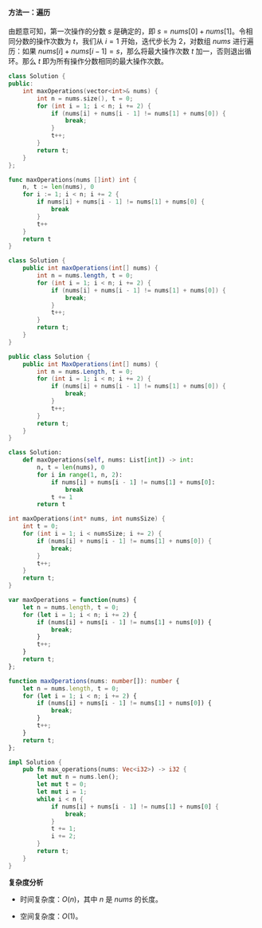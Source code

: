 #### 方法一：遍历

由题意可知，第一次操作的分数 $s$ 是确定的，即 $s = \textit{nums}[0] + \textit{nums}[1]$。令相同分数的操作次数为 $t$，我们从 $i = 1$ 开始，迭代步长为 $2$，对数组 $\textit{nums}$ 进行遍历：如果 $\textit{nums}[i] + \textit{nums}[i - 1] = s$，那么将最大操作次数 $t$ 加一，否则退出循环。那么 $t$ 即为所有操作分数相同的最大操作次数。

```C++ [sol1-C++]
class Solution {
public:
    int maxOperations(vector<int>& nums) {
        int n = nums.size(), t = 0;
        for (int i = 1; i < n; i += 2) {
            if (nums[i] + nums[i - 1] != nums[1] + nums[0]) {
                break;
            }
            t++;
        }
        return t;
    }
};
```

```Go [sol1-Go]
func maxOperations(nums []int) int {
    n, t := len(nums), 0
    for i := 1; i < n; i += 2 {
        if nums[i] + nums[i - 1] != nums[1] + nums[0] {
            break
        }
        t++
    }
    return t
}
```

```Java [sol1-Java]
class Solution {
    public int maxOperations(int[] nums) {
        int n = nums.length, t = 0;
        for (int i = 1; i < n; i += 2) {
            if (nums[i] + nums[i - 1] != nums[1] + nums[0]) {
                break;
            }
            t++;
        }
        return t;
    }
}
```

```C# [sol1-C#]
public class Solution {
    public int MaxOperations(int[] nums) {
        int n = nums.Length, t = 0;
        for (int i = 1; i < n; i += 2) {
            if (nums[i] + nums[i - 1] != nums[1] + nums[0]) {
                break;
            }
            t++;
        }
        return t;
    }
}
```

```Python [sol1-Python3]
class Solution:
    def maxOperations(self, nums: List[int]) -> int:
        n, t = len(nums), 0
        for i in range(1, n, 2):
            if nums[i] + nums[i - 1] != nums[1] + nums[0]:
                break
            t += 1
        return t
```

```C [sol1-C]
int maxOperations(int* nums, int numsSize) {
    int t = 0;
    for (int i = 1; i < numsSize; i += 2) {
        if (nums[i] + nums[i - 1] != nums[1] + nums[0]) {
            break;
        }
        t++;
    }
    return t;
}
```

```JavaScript [sol1-JavaScript]
var maxOperations = function(nums) {
    let n = nums.length, t = 0;
    for (let i = 1; i < n; i += 2) {
        if (nums[i] + nums[i - 1] != nums[1] + nums[0]) {
            break;
        }
        t++;
    }
    return t;
};
```

```TypeScript [sol1-TypeScript]
function maxOperations(nums: number[]): number {
    let n = nums.length, t = 0;
    for (let i = 1; i < n; i += 2) {
        if (nums[i] + nums[i - 1] != nums[1] + nums[0]) {
            break;
        }
        t++;
    }
    return t;
};
```

```Rust [sol1-Rust]
impl Solution {
    pub fn max_operations(nums: Vec<i32>) -> i32 {
        let mut n = nums.len();
        let mut t = 0;
        let mut i = 1;
        while i < n {
            if nums[i] + nums[i - 1] != nums[1] + nums[0] {
                break;
            }
            t += 1;
            i += 2;
        }
        return t;
    }
}
```

**复杂度分析**

- 时间复杂度：$O(n)$，其中 $n$ 是 $\textit{nums}$ 的长度。

- 空间复杂度：$O(1)$。